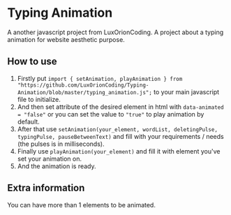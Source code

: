 # Typing Animation

A another javascript project from LuxOrionCoding. A project about a typing animation for website aesthetic purpose.

## How to use

1. Firstly put `import { setAnimation, playAnimation } from "https://github.com/LuxOrionCoding/Typing-Animation/blob/master/typing_animation.js";` to your main javascript file to initialize.
2. And then set attribute of the desired element in html with `data-animated = "false"` or you can set the value to `"true"` to play animation by default.
3. After that use `setAnimation(your_element, wordList, deletingPulse, typingPulse, pauseBetweenText)` and fill with your requirements / needs (the pulses is in milliseconds).
4. Finally use `playAnimation(your_element)` and fill it with element you've set your animation on.
5. And the animation is ready.

## Extra information

You can have more than 1 elements to be animated.
